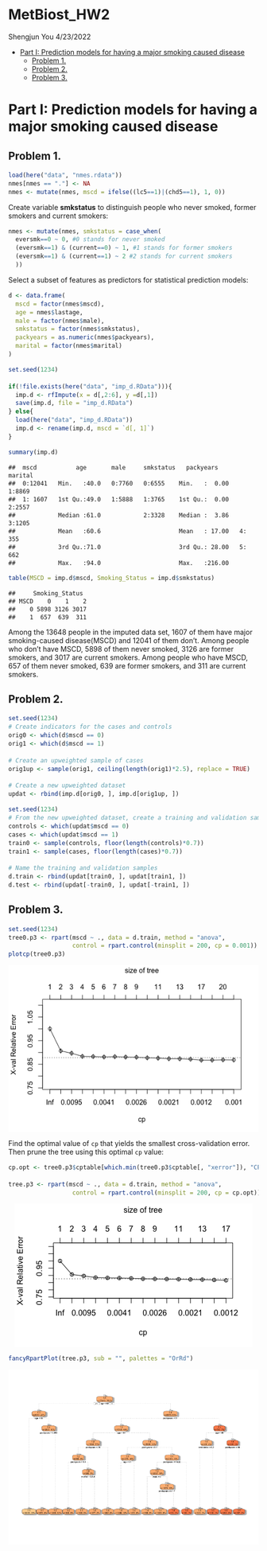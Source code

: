 MetBiost\_HW2
================
Shengjun You
4/23/2022

-   [Part I: Prediction models for having a major smoking caused
    disease](#part-i-prediction-models-for-having-a-major-smoking-caused-disease)
    -   [Problem 1.](#problem-1)
    -   [Problem 2.](#problem-2)
    -   [Problem 3.](#problem-3)

# Part I: Prediction models for having a major smoking caused disease

## Problem 1.

``` r
load(here("data", "nmes.rdata"))
nmes[nmes == "."] <- NA
nmes <- mutate(nmes, mscd = ifelse((lc5==1)|(chd5==1), 1, 0))
```

Create variable **smkstatus** to distinguish people who never smoked,
former smokers and current smokers:

``` r
nmes <- mutate(nmes, smkstatus = case_when(
  eversmk==0 ~ 0, #0 stands for never smoked
  (eversmk==1) & (current==0) ~ 1, #1 stands for former smokers
  (eversmk==1) & (current==1) ~ 2 #2 stands for current smokers
  ))
```

Select a subset of features as predictors for statistical prediction
models:

``` r
d <- data.frame(
  mscd = factor(nmes$mscd),
  age = nmes$lastage,
  male = factor(nmes$male),
  smkstatus = factor(nmes$smkstatus),
  packyears = as.numeric(nmes$packyears),
  marital = factor(nmes$marital)
)
```

``` r
set.seed(1234)

if(!file.exists(here("data", "imp_d.RData"))){
  imp.d <- rfImpute(x = d[,2:6], y =d[,1])
  save(imp.d, file = "imp_d.RData")
} else{
  load(here("data", "imp_d.RData"))
  imp.d <- rename(imp.d, mscd = `d[, 1]`)
}
```

``` r
summary(imp.d)
```

    ##  mscd           age       male     smkstatus   packyears      marital 
    ##  0:12041   Min.   :40.0   0:7760   0:6555    Min.   :  0.00   1:8869  
    ##  1: 1607   1st Qu.:49.0   1:5888   1:3765    1st Qu.:  0.00   2:2557  
    ##            Median :61.0            2:3328    Median :  3.86   3:1205  
    ##            Mean   :60.6                      Mean   : 17.00   4: 355  
    ##            3rd Qu.:71.0                      3rd Qu.: 28.00   5: 662  
    ##            Max.   :94.0                      Max.   :216.00

``` r
table(MSCD = imp.d$mscd, Smoking_Status = imp.d$smkstatus)
```

    ##     Smoking_Status
    ## MSCD    0    1    2
    ##    0 5898 3126 3017
    ##    1  657  639  311

Among the 13648 people in the imputed data set, 1607 of them have major
smoking-caused disease(MSCD) and 12041 of them don’t. Among people who
don’t have MSCD, 5898 of them never smoked, 3126 are former smokers, and
3017 are current smokers. Among people who have MSCD, 657 of them never
smoked, 639 are former smokers, and 311 are current smokers.

## Problem 2.

``` r
set.seed(1234)
# Create indicators for the cases and controls
orig0 <- which(d$mscd == 0)
orig1 <- which(d$mscd == 1)

# Create an upweighted sample of cases
orig1up <- sample(orig1, ceiling(length(orig1)*2.5), replace = TRUE)

# Create a new upweighted dataset
updat <- rbind(imp.d[orig0, ], imp.d[orig1up, ])
```

``` r
set.seed(1234)
# From the new upweighted dataset, create a training and validation sample
controls <- which(updat$mscd == 0)
cases <- which(updat$mscd == 1)
train0 <- sample(controls, floor(length(controls)*0.7))
train1 <- sample(cases, floor(length(cases)*0.7))

# Name the training and validation samples
d.train <- rbind(updat[train0, ], updat[train1, ])
d.test <- rbind(updat[-train0, ], updat[-train1, ])
```

## Problem 3.

``` r
set.seed(1234)
tree0.p3 <- rpart(mscd ~ ., data = d.train, method = "anova", 
                  control = rpart.control(minsplit = 200, cp = 0.001))
plotcp(tree0.p3)
```

<img src="MetBiost_HW2_files/figure-gfm/tree0.p3-1.png" style="display: block; margin: auto;" />

Find the optimal value of `cp` that yields the smallest cross-validation
error. Then prune the tree using this optimal `cp` value:

``` r
cp.opt <- tree0.p3$cptable[which.min(tree0.p3$cptable[, "xerror"]), "CP"]

tree.p3 <- rpart(mscd ~ ., data = d.train, method = "anova", 
                  control = rpart.control(minsplit = 200, cp = cp.opt)); plotcp(tree.p3)
```

<img src="MetBiost_HW2_files/figure-gfm/tree.p3-1.png" style="display: block; margin: auto;" />

``` r
fancyRpartPlot(tree.p3, sub = "", palettes = "OrRd")
```

<img src="MetBiost_HW2_files/figure-gfm/tree.p3.plt-1.png" style="display: block; margin: auto;" />
